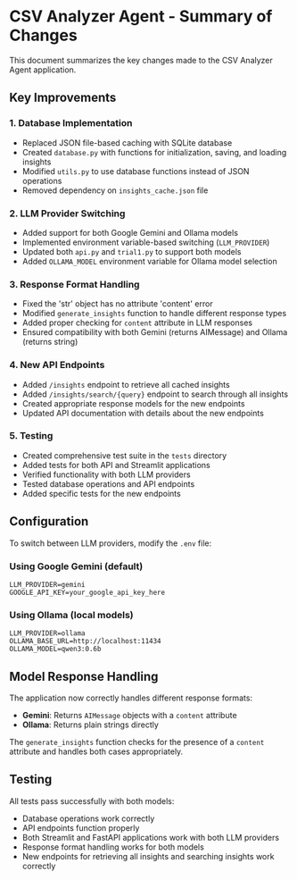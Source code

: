 # CSV Analyzer Agent - Summary of Changes

This document summarizes the key changes made to the CSV Analyzer Agent application.

## Key Improvements

### 1. Database Implementation
- Replaced JSON file-based caching with SQLite database
- Created `database.py` with functions for initialization, saving, and loading insights
- Modified `utils.py` to use database functions instead of JSON operations
- Removed dependency on `insights_cache.json` file

### 2. LLM Provider Switching
- Added support for both Google Gemini and Ollama models
- Implemented environment variable-based switching (`LLM_PROVIDER`)
- Updated both `api.py` and `trial1.py` to support both models
- Added `OLLAMA_MODEL` environment variable for Ollama model selection

### 3. Response Format Handling
- Fixed the 'str' object has no attribute 'content' error
- Modified `generate_insights` function to handle different response types
- Added proper checking for `content` attribute in LLM responses
- Ensured compatibility with both Gemini (returns AIMessage) and Ollama (returns string)

### 4. New API Endpoints
- Added `/insights` endpoint to retrieve all cached insights
- Added `/insights/search/{query}` endpoint to search through all insights
- Created appropriate response models for the new endpoints
- Updated API documentation with details about the new endpoints

### 5. Testing
- Created comprehensive test suite in the `tests` directory
- Added tests for both API and Streamlit applications
- Verified functionality with both LLM providers
- Tested database operations and API endpoints
- Added specific tests for the new endpoints

## Configuration

To switch between LLM providers, modify the `.env` file:

### Using Google Gemini (default)
```
LLM_PROVIDER=gemini
GOOGLE_API_KEY=your_google_api_key_here
```

### Using Ollama (local models)
```
LLM_PROVIDER=ollama
OLLAMA_BASE_URL=http://localhost:11434
OLLAMA_MODEL=qwen3:0.6b
```

## Model Response Handling

The application now correctly handles different response formats:
- **Gemini**: Returns `AIMessage` objects with a `content` attribute
- **Ollama**: Returns plain strings directly

The `generate_insights` function checks for the presence of a `content` attribute and handles both cases appropriately.

## Testing

All tests pass successfully with both models:
- Database operations work correctly
- API endpoints function properly
- Both Streamlit and FastAPI applications work with both LLM providers
- Response format handling works for both models
- New endpoints for retrieving all insights and searching insights work correctly